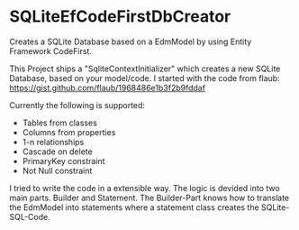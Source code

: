 # SQLiteEfCodeFirstDbCreator
Creates a SQLite Database based on a EdmModel by using Entity Framework CodeFirst.


This Project ships a "SqliteContextInitializer" which creates a new SQLite Database, based on your model/code.
I started with the code from flaub: https://gist.github.com/flaub/1968486e1b3f2b9fddaf

Currently the following is supported:
- Tables from classes
- Columns from properties
- 1-n relationships
- Cascade on delete
- PrimaryKey constraint
- Not Null constraint

I tried to write the code in a extensible way.
The logic is devided into two main parts. Builder and Statement.
The Builder-Part knows how to translate the EdmModel into statements where a statement class creates the SQLite-SQL-Code.